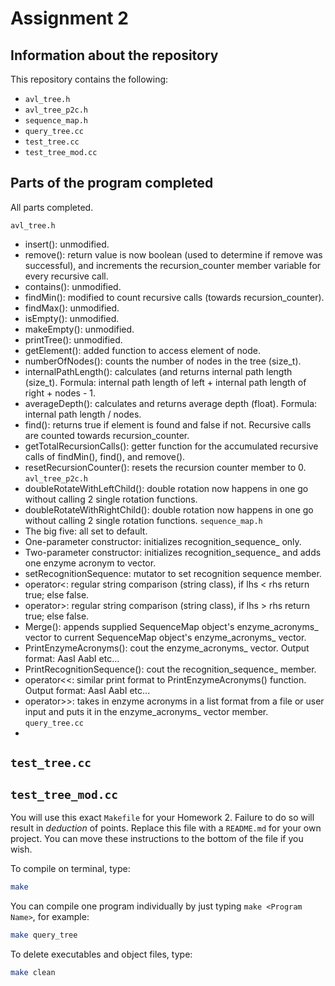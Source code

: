 # Assignment 2

## Information about the repository

This repository contains the following:
- `avl_tree.h`
- `avl_tree_p2c.h`
- `sequence_map.h`
- `query_tree.cc`
- `test_tree.cc`
- `test_tree_mod.cc`

## Parts of the program completed

All parts completed.

`avl_tree.h`
- insert(): unmodified.
- remove(): return value is now boolean (used to determine if remove was successful), and increments the recursion_counter member variable for every recursive call.
- contains(): unmodified.
- findMin(): modified to count recursive calls (towards recursion_counter).
- findMax(): unmodified.
- isEmpty(): unmodified.
- makeEmpty(): unmodified.
- printTree(): unmodified.
- getElement(): added function to access element of node.
- numberOfNodes(): counts the number of nodes in the tree (size_t).
- internalPathLength(): calculates (and returns internal path length (size_t). Formula: internal path length of left + internal path length of right + nodes - 1.
- averageDepth(): calculates and returns average depth (float). Formula: internal path length / nodes.
- find(): returns true if element is found and false if not. Recursive calls are counted towards recursion_counter.
- getTotalRecursionCalls(): getter function for the accumulated recursive calls of findMin(), find(), and remove().
- resetRecursionCounter(): resets the recursion counter member to 0.
`avl_tree_p2c.h`
- doubleRotateWithLeftChild(): double rotation now happens in one go without calling 2 single rotation functions.
- doubleRotateWithRightChild(): double rotation now happens in one go without calling 2 single rotation functions.
`sequence_map.h`
- The big five: all set to default.
- One-parameter constructor: initializes recognition_sequence_ only.
- Two-parameter constructor: initializes recognition_sequence_ and adds one enzyme acronym to vector.
- setRecognitionSequence: mutator to set recognition sequence member.
- operator<: regular string comparison (string class), if lhs < rhs return true; else false.
- operator>: regular string comparison (string class), if lhs > rhs return true; else false.
- Merge(): appends supplied SequenceMap object's enzyme_acronyms_ vector to current SequenceMap object's enzyme_acronyms_ vector.
- PrintEnzymeAcronyms(): cout the enzyme_acronyms_ vector. Output format: AasI AabI etc...
- PrintRecognitionSequence(): cout the recognition_sequence_ member.
- operator<<: similar print format to PrintEnzymeAcronyms() function. Output format: AasI AabI etc...
- operator>>: takes in enzyme acronyms in a list format from a file or user input and puts it in the enzyme_acronyms_ vector member.
`query_tree.cc`
- 
`test_tree.cc`
- 
`test_tree_mod.cc`
- 

You will use this exact `Makefile` for your Homework 2. Failure to do so will result in *deduction* of points. Replace this file with a `README.md` for your own project. You can move these instructions to the bottom of the file if you wish.

To compile on terminal, type:

```bash
make
```

You can compile one program individually by just typing `make <Program Name>`, for example:

```bash
make query_tree
```

To delete executables and object files, type:

```bash
make clean
```
